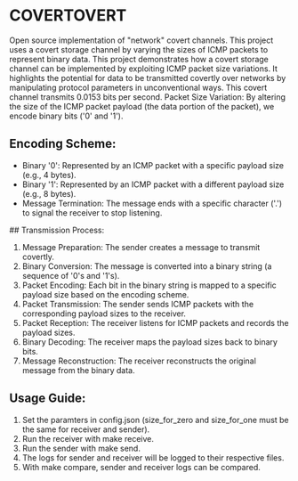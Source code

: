 # COVERTOVERT
Open source implementation of "network" covert channels.
This project uses a covert storage channel by varying the sizes of ICMP packets to represent binary data. 
This project demonstrates how a covert storage channel can be implemented by exploiting ICMP packet size variations. It highlights the potential for data to be transmitted covertly over networks by manipulating protocol parameters in unconventional ways.
This covert channel transmits 0.0153 bits per second.
Packet Size Variation: By altering the size of the ICMP packet payload (the data portion of the packet), we encode binary bits ('0' and '1').

## Encoding Scheme: 
- Binary '0': Represented by an ICMP packet with a specific payload size (e.g., 4 bytes).
- Binary '1': Represented by an ICMP packet with a different payload size (e.g., 8 bytes).
- Message Termination: The message ends with a specific character ('.') to signal the receiver to stop listening.

## Transmission Process:

1. Message Preparation: The sender creates a message to transmit covertly.
2. Binary Conversion: The message is converted into a binary string (a sequence of '0's and '1's).
3. Packet Encoding: Each bit in the binary string is mapped to a specific payload size based on the encoding scheme.
4. Packet Transmission: The sender sends ICMP packets with the corresponding payload sizes to the receiver.
5. Packet Reception: The receiver listens for ICMP packets and records the payload sizes.
6. Binary Decoding: The receiver maps the payload sizes back to binary bits.
7. Message Reconstruction: The receiver reconstructs the original message from the binary data.

## Usage Guide: 
1. Set the paramters in config.json (size_for_zero and size_for_one must be the same for receiver and sender).
2. Run the receiver with make receive.
3. Run the sender with make send.
4. The logs for sender and receiver will be logged to their respective files.
5. With make compare, sender and receiver logs can be compared.